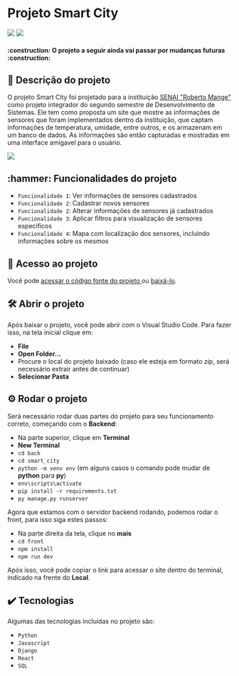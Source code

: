 <h1>Projeto Smart City</h1>
<div>
  <img src="http://img.shields.io/static/v1?label=STATUS&message=DESENVOLVIDO&color=8A2BE2&style=for-the-badge" />
  <img src="http://img.shields.io/static/v1?label=LANCAMENTO&message=JUNHO&color=8A2BE2&style=for-the-badge" />
</div>

<h4>:construction:  O projeto a seguir ainda vai passar por mudanças futuras   :construction:</h4>

<h2>📕 Descrição do projeto</h2>
<p>
  O projeto Smart City foi projetado para a instituição <a href="https://sp.senai.br/unidade/campinas/">SENAI "Roberto Mange"</a> como projeto integrador do segundo semestre de Desenvolvimento de Sistemas. Ele tem como proposta
  um site que mostre as informações de sensores que foram implementados dentro da instituição, que captam informações de temperatura, umidade, entre outros, e os armazenam em um banco de dados. As informações são então capturadas e mostradas
  em uma interface amigavel para o usuário.
</p>
<img src=https://github.com/nickstarss/trabalhoIntegrador/assets/143576369/1b0ca510-f390-43a6-9e4a-e02511b6aa91"/>

<h2>:hammer: Funcionalidades do projeto </h2>

- `Funcionalidade 1`: Ver informações de sensores cadastrados
- `Funcionalidade 2`: Cadastrar novos sensores
- `Funcionalidade 2`: Alterar informações de sensores já cadastrados
- `Funcionalidade 3`: Aplicar filtros para visualização de sensores especificos
- `Funcionalidade 4`: Mapa com localização dos sensores, incluindo informações sobre os mesmos

<h2> 📁 Acesso ao projeto </h2>

<p>Você pode <a href="https://github.com/nickstarss/trabalhoIntegrador">acessar o código fonte do projeto </a> ou <a href="https://github.com/nickstarss/trabalhoIntegrador.zip">baixá-lo</a>.</p>

<h2> 🛠️ Abrir o projeto </h2>

Após baixar o projeto, você pode abrir com o Visual Studio Code. Para fazer isso, na tela inicial clique em:
- **File**
- **Open Folder...**
- Procure o local do projeto baixado (caso ele esteja em formato zip, será necessário extrair antes de continuar)
- **Selecionar Pasta**

<h2>⚙️ Rodar o projeto</h2>

Será necessário rodar duas partes do projeto para seu funcionamento correto, começando com o **Backend**:
- Na parte superior, clique em **Terminal**
- **New Terminal**
- `cd back`
- `cd smart_city`
- `python -m venv env` (em alguns casos o comando pode mudar de **python** para **py**)
- `env\scripts\activate`
- `pip install -r requirements.txt`
- `py manage.py runserver`

Agora que estamos com o servidor backend rodando, podemos rodar o front, para isso siga estes passos:
- Na parte direita da tela, clique no **mais**
- `cd front`
- `npm install`
- `npm run dev`

Após isso, você pode copiar o link para acessar o site dentro do terminal, indicado na frente do **Local**.

<h2>✔️ Tecnologias</h2>

Algumas das tecnologias incluidas no projeto são:
- `Python`
- `Javascript`
- `Django`
- `React`
- `SQL`

  

